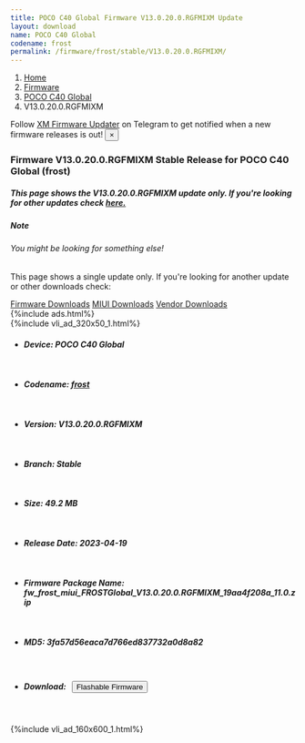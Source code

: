```yaml
---
title: POCO C40 Global Firmware V13.0.20.0.RGFMIXM Update
layout: download
name: POCO C40 Global
codename: frost
permalink: /firmware/frost/stable/V13.0.20.0.RGFMIXM/
---
```

<nav aria-label="breadcrumb">
    <ol class="breadcrumb">
        <li class="breadcrumb-item"><a href="/">Home</a></li>
        <li class="breadcrumb-item"><a href="/firmware/">Firmware</a></li>
        <li class="breadcrumb-item"><a href="/firmware/frost/">POCO C40 Global</a></li>
        <li class="breadcrumb-item active" aria-current="page">V13.0.20.0.RGFMIXM</li>
    </ol>
</nav>
<div class="alert alert-primary alert-dismissible fade show" role="alert">
    Follow <a href="https://t.me/XiaomiFirmwareUpdater" class="alert-link">XM Firmware Updater</a> on Telegram to get
    notified when a new firmware releases is out!
    <button type="button" class="close" data-dismiss="alert" aria-label="Close">
        <span aria-hidden="true">&times;</span>
    </button>
</div>
<div class="col-12 mx-auto">
    <h3 class="title bg-light p-2 rounded">Firmware V13.0.20.0.RGFMIXM Stable Release for POCO C40 Global (frost)</h3>
    <h5>This page shows the V13.0.20.0.RGFMIXM update only. If you're looking for other updates check
        <a href="/firmware/frost/">here.</a></h5>
    <div class="card">
        <div class="card-body">
            <h5 class="card-title">Note</h5>
            <h6 class="card-subtitle mb-2 text-muted">You might be looking for something else!</h6>
            <p class="card-text">This page shows a single update only.
                If you're looking for another update or other downloads check:</p>
            <a href="/firmware/" class="card-link">Firmware Downloads</a>
            <a href="/miui/" class="card-link">MIUI Downloads</a>
            <a href="/vendor/" class="card-link">Vendor Downloads</a>
        </div>
    </div>
    {%include ads.html%}
    <div class="row justify-content-center">
        <div class="col-10" id="downloads">
                    <div class="card card-body">
            {%include vli_ad_320x50_1.html%}
            <ul class="list-unstyled">
                <li style="padding-bottom: 10px;">
                    <h5><b>Device: </b>POCO C40 Global</h5>
                </li>
                <li style="padding-bottom: 10px;">
                    <h5><b>Codename: </b> <a href="/firmware/frost/" target="_blank">frost</a> </h5>
                </li>
                <li style="padding-bottom: 10px;">
                    <h5><b>Version: </b>V13.0.20.0.RGFMIXM</h5>
                </li>
                <li style="padding-bottom: 10px;">
                    <h5><b>Branch: </b>Stable</h5>
                </li>
                <li style="padding-bottom: 10px;">
                    <h5><b>Size: </b>49.2 MB</h5>
                </li>
                <li style="padding-bottom: 10px;">
                    <h5><b>Release Date: </b>2023-04-19</h5>
                </li>
                <li style="padding-bottom: 10px;">
                    <h5><b>Firmware Package Name: </b><span id="filename" class="text-dark">fw_frost_miui_FROSTGlobal_V13.0.20.0.RGFMIXM_19aa4f208a_11.0.zip</span></h5>
                </li>
                <li style="padding-bottom: 10px;">
                    <h5><b>MD5: </b><span id="md5" class="text-muted">3fa57d56eaca7d766ed837732a0d8a82</span></h5>
                </li>
                <li style="padding-bottom: 10px;">
                    <h5><b>Download: </b><button type="button" id="download" class="btn btn-primary"
                    style="margin: 7px;" onclick="redirect('fw_frost_miui_FROSTGlobal_V13.0.20.0.RGFMIXM_19aa4f208a_11.0.zip'); return false;"><i class="fa fa-download"></i> Flashable Firmware</button></h5>
                </li>
            </ul>
        </div>
        </div>
        {%include vli_ad_160x600_1.html%}
    </div>
</div>
